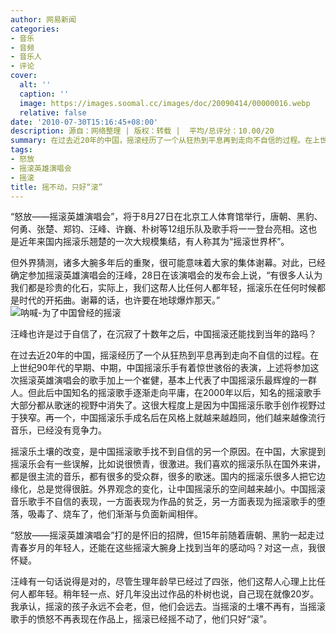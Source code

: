 ```yaml
---
author: 网易新闻
categories:
- 音乐
- 音频
- 音乐人
- 评论
cover:
  alt: ''
  caption: ''
  image: https://images.soomal.cc/images/doc/20090414/00000016.webp
  relative: false
date: '2010-07-30T15:16:45+08:00'
description: 源自：网络整理 | 版权：转载 |  平均/总评分：10.00/20
summary: 在过去近20年的中国，摇滚经历了一个从狂热到平息再到走向不自信的过程。在上世纪90年代的早期、中期，中国摇滚乐手有着惊世骇俗的表演，上述将参加这次摇滚英雄演唱会的歌手加上一个崔健，基本上代表了中国摇滚乐最辉煌的一群人。但此后中国知名的摇滚歌手逐渐走向平庸，在2000年以后，知名的摇滚歌手大部分都从歌迷的视野中消失了。
tags:
- 怒放
- 摇滚英雄演唱会
- 摇滚
title: 摇不动，只好“滚”
---
```


“怒放――摇滚英雄演唱会”，将于8月27日在北京工人体育馆举行，唐朝、黑豹、何勇、张楚、郑钧、汪峰、许巍、朴树等12组乐队及歌手将一一登台亮相。这也是近年来国内摇滚乐翘楚的一次大规模集结，有人称其为“摇滚世界杯”。

但外界猜测，诸多大腕多年后的重聚，很可能意味着大家的集体谢幕。对此，已经确定参加摇滚英雄演唱会的汪峰，28日在该演唱会的发布会上说，“有很多人认为我们都是珍贵的化石，实际上，我们这帮人比任何人都年轻，摇滚乐在任何时候都是时代的开拓曲。谢幕的话，也许要在地球爆炸那天。”
![呐喊-为了中国曾经的摇滚](https://images.soomal.cc/images/doc/20090414/00000016.webp)







汪峰也许是过于自信了，在沉寂了十数年之后，中国摇滚还能找到当年的路吗？

在过去近20年的中国，摇滚经历了一个从狂热到平息再到走向不自信的过程。在上世纪90年代的早期、中期，中国摇滚乐手有着惊世骇俗的表演，上述将参加这次摇滚英雄演唱会的歌手加上一个崔健，基本上代表了中国摇滚乐最辉煌的一群人。但此后中国知名的摇滚歌手逐渐走向平庸，在2000年以后，知名的摇滚歌手大部分都从歌迷的视野中消失了。这很大程度上是因为中国摇滚乐歌手创作视野过于狭窄。再一个，中国摇滚乐手成名后在风格上就越来越趋同，他们越来越像流行音乐，已经没有竞争力。


摇滚乐土壤的改变，是中国摇滚歌手找不到自信的另一个原因。在中国，大家提到摇滚乐会有一些误解，比如说很愤青，很激进。我们喜欢的摇滚乐队在国外来讲，都是很主流的音乐，都有很多的受众群，很多的歌迷。国内的摇滚乐很多人把它边缘化，总是觉得很脏。外界观念的变化，让中国摇滚乐的空间越来越小。中国摇滚音乐歌手不自信的表现，一方面表现为作品的贫乏，另一方面表现为摇滚歌手的堕落，吸毒了、烧车了，他们渐渐与负面新闻相伴。

“怒放――摇滚英雄演唱会”打的是怀旧的招牌，但15年前随着唐朝、黑豹一起走过青春岁月的年轻人，还能在这些摇滚大腕身上找到当年的感动吗？对这一点，我很怀疑。

汪峰有一句话说得是对的，尽管生理年龄早已经过了四张，他们这帮人心理上比任何人都年轻。稍年轻一点、好几年没出过作品的朴树也说，自己现在就像20岁。我承认，摇滚的孩子永远不会老，但，他们会远去。当摇滚的土壤不再有，当摇滚歌手的愤怒不再表现在作品上，摇滚已经摇不动了，他们只好“滚”。